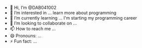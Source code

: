 - 👋 Hi, I’m @DAB041002
- 👀 I’m interested in ... learn more about programming
- 🌱 I’m currently learning ... I'm starting my programming career
- 💞️ I’m looking to collaborate on ...
- 📫 How to reach me ...
- 😄 Pronouns: ...
- ⚡ Fun fact: ...

<!---
DAB041002/DAB041002 is a ✨ special ✨ repository because its `README.md` (this file) appears on your GitHub profile.
You can click the Preview link to take a look at your changes.
--->

